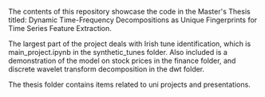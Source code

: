 The contents of this repository showcase the code in the Master's Thesis titled:
Dynamic Time-Frequency Decompositions as Unique Fingerprints for Time Series Feature Extraction.

The largest part of the project deals with Irish tune identification, which is main_project.ipynb in the synthetic_tunes folder.
Also included is a demonstration of the model on stock prices in the finance folder, and discrete wavelet transform decomposition in the dwt folder.

The thesis folder contains items related to uni projects and presentations.
